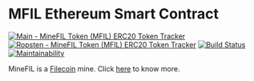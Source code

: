 # MFIL Ethereum Smart Contract

[![Main - MineFIL Token (MFIL) ERC20 Token Tracker](https://img.shields.io/badge/mainnet-MFIL-%2349C1C9.svg)](https://etherscan.io/token/0x5b2654150a35251991091a7ec5f260c751c68129 "Main - MineFIL Token (MFIL) ERC20 Token Tracker") [![Ropsten - MineFIL Token (MFIL) ERC20 Token Tracker](https://img.shields.io/badge/ropsten-MFIL-%2349C1C9.svg)](https://ropsten.etherscan.io/token/0x1564a92a0870af0ebf1f015f5fd223abaa3505ca "Ropsten - MineFIL Token (MFIL) ERC20 Token Tracker") [![Build Status](https://travis-ci.org/MineFIL/mfil-erc20-smart-contract.svg?style=flat-square?branch=master)](https://travis-ci.org/MineFIL/mfil-erc20-smart-contract) [![Maintainability](https://api.codeclimate.com/v1/badges/e99a01ed3b069c30d019/maintainability)](https://codeclimate.com/github/MineFIL/mfil-erc20-smart-contract/maintainability)

MineFIL is a [Filecoin](https://filecoin.io "https://filecoin.io") mine. Click [here](http://minefil.club "MineFIL Club") to know more.
